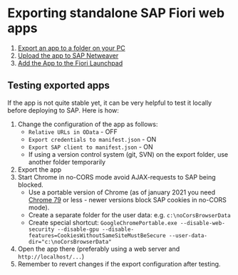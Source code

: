 # Exporting standalone SAP Fiori web apps

1. [Export an app to a folder on your PC](export_fiori_app.md)
2. [Upload the app to SAP Netweaver](deploy_on_netweaver.md)
3. [Add the App to the Fiori Launchpad](deploy_on_fiori_launchpad.md)

## Testing exported apps	

If the app is not quite stable yet, it can be very helpful to test it locally before deploying to SAP. Here is how:

1. Change the configuration of the app as follows:
	- `Relative URLs in OData` - OFF
	- `Export credentials to manifest.json` - ON
	- `Export SAP client to manifest.json` - ON
	- If using a version control system (git, SVN) on the export folder, use another folder temporarily
2. Export the app 
3. Start Chrome in no-CORS mode avoid AJAX-requests to SAP being blocked.
	- Use a portable version of Chrome (as of january 2021 you need [Chrome 79](https://www.filehorse.com/download-google-chrome-portable-64/46659/) or less - newer versions block SAP cookies in no-CORS mode).
	- Create a separate folder for the user data: e.g. `c:\noCorsBrowserData`
	- Create special shortcut: `GoogleChromePortable.exe --disable-web-security --disable-gpu --disable-features=CookiesWithoutSameSiteMustBeSecure --user-data-dir="c:\noCorsBrowserData"`
4. Open the app there (preferably using a web server and `http://localhost/...`)
5. Remember to revert changes if the export configuration after testing. 
